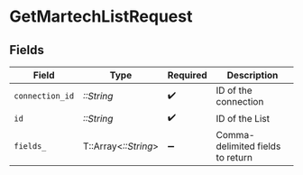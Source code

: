 # GetMartechListRequest


## Fields

| Field                            | Type                             | Required                         | Description                      |
| -------------------------------- | -------------------------------- | -------------------------------- | -------------------------------- |
| `connection_id`                  | *::String*                       | :heavy_check_mark:               | ID of the connection             |
| `id`                             | *::String*                       | :heavy_check_mark:               | ID of the List                   |
| `fields_`                        | T::Array<*::String*>             | :heavy_minus_sign:               | Comma-delimited fields to return |